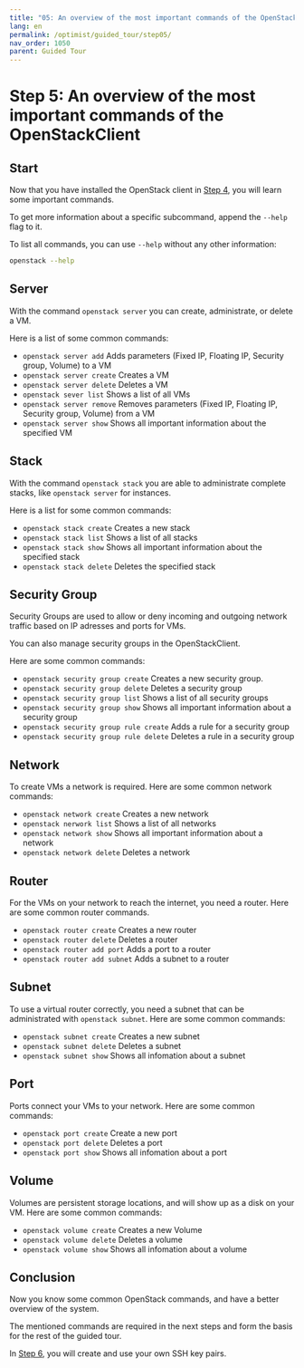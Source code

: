 ```yaml
---
title: "05: An overview of the most important commands of the OpenStackClient"
lang: en
permalink: /optimist/guided_tour/step05/
nav_order: 1050
parent: Guided Tour
---
```


# Step 5: An overview of the most important commands of the OpenStackClient

## Start

Now that you have installed the OpenStack client in [Step 4](/optimist/guided_tour/step4/), you will learn
some important commands.

To get more information about a specific subcommand, append the
`--help` flag to it.

To list all commands, you can use `--help` without any other
information:

```bash
openstack --help
```

## Server

With the command `openstack server` you can create,
administrate, or delete a VM.

Here is a list of some common commands:

- `openstack server add`
    Adds parameters
    (Fixed IP, Floating IP, Security group, Volume) to a VM
- `openstack server create`
    Creates a VM
- `openstack server delete`
    Deletes a VM
- `openstack sever list`
    Shows a list of all VMs
- `openstack server remove`
    Removes parameters (Fixed IP, Floating IP, Security
    group, Volume) from a VM
- `openstack server show`
    Shows all important information about the specified VM

## Stack

With the command `openstack stack` you are able to administrate
complete stacks, like `openstack server` for instances.

Here is a list for some common commands:

- `openstack stack create`
    Creates a new stack
- `openstack stack list`
    Shows a list of all stacks
- `openstack stack show`
    Shows all important information about the specified
    stack
- `openstack stack delete`
    Deletes the specified stack

## Security Group

Security Groups are used to allow or deny incoming and outgoing network
traffic based on IP adresses and ports for VMs.

You can also manage security groups in the OpenStackClient.

Here are some common commands:

- `openstack security group create`
    Creates a new security group.
- `openstack security group delete`
    Deletes a security group
- `openstack security group list`
    Shows a list of all security groups
- `openstack security group show`
    Shows all important information about a security group
- `openstack security group rule create`
    Adds a rule for a security group
- `openstack security group rule delete`
    Deletes a rule in a security group

## Network

To create VMs a network is required. Here are some common network commands:

- `openstack network create`
    Creates a new network
- `openstack nerwork list`
    Shows a list of all networks
- `openstack network show`
    Shows all important information about a network
- `openstack network delete`
    Deletes a network

## Router

For the VMs on your network to reach the internet, you need a router. Here are some common router commands.

- `openstack router create`
    Creates a new router
- `openstack router delete`
    Deletes a router
- `openstack router add port`
    Adds a port to a router
- `openstack router add subnet`
    Adds a subnet to a router

## Subnet

To use a virtual router correctly, you need a subnet that can be
administrated with `openstack subnet`. Here are some common commands:

- `openstack subnet create`
    Creates a new subnet
- `openstack subnet delete`
    Deletes a subnet
- `openstack subnet show`
    Shows all infomation about a subnet

## Port

Ports connect your VMs to your network. Here are some common commands:

- `openstack port create`
    Create a new port
- `openstack port delete`
    Deletes a port
- `openstack port show`
    Shows all infomation about a port

## Volume

Volumes are persistent storage locations, and will show up as a disk on your
VM. Here are some common commands:

- `openstack volume create`
    Creates a new Volume
- `openstack volume delete`
    Deletes a volume
- `openstack volume show`
    Shows all infomation about a volume

## Conclusion

Now you know some common OpenStack commands, and have a better overview
of the system.

The mentioned commands are required in the next steps and form the basis for the rest of the guided tour.

In [Step 6](/optimist/guided_tour/step6/), you will create and use your own SSH key pairs.
